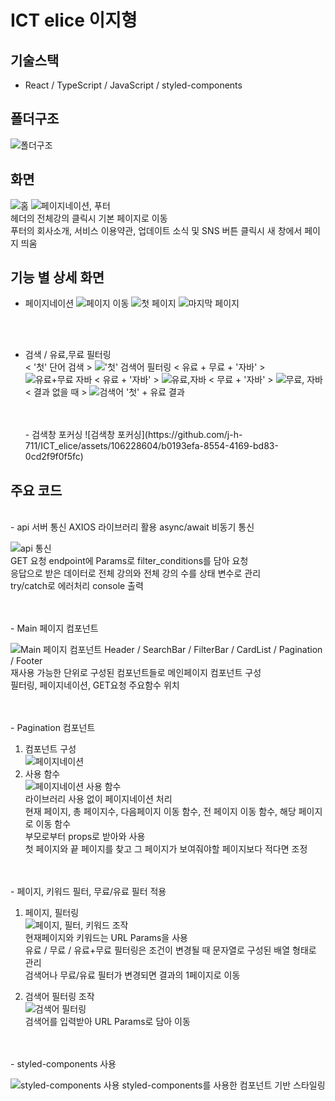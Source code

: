 # ICT elice 이지형

## 기술스택

- React / TypeScript / JavaScript / styled-components

## 폴더구조

![폴더구조](https://github.com/j-h-711/ICT_elice/assets/106228604/b8a1111a-6df0-4645-9718-3fde3908de56)

## 화면

![홈](https://github.com/j-h-711/ICT_elice/assets/106228604/9fb83af4-dd43-48dc-a4a9-f053f455862a)
![페이지네이션, 푸터](https://github.com/j-h-711/ICT_elice/assets/106228604/19a58be8-bfea-4c43-b33c-8c4b6caf46d3)
<br/>
헤더의 전체강의 클릭시 기본 페이지로 이동
<br/>
푸터의 회사소개, 서비스 이용약관, 업데이트 소식 및 SNS 버튼 클릭시 새 창에서 페이지 띄움
<br/>

## 기능 별 상세 화면

- 페이지네이션
  ![페이지 이동](https://github.com/j-h-711/ICT_elice/assets/106228604/c5c74a6a-9d82-4421-91d2-a30b2fd2cd68)
  ![첫 페이지](https://github.com/j-h-711/ICT_elice/assets/106228604/c34eaaed-3501-4195-8672-b1aaf2d23150)
  ![마지막 페이지](https://github.com/j-h-711/ICT_elice/assets/106228604/41e322fe-ff6c-4669-8f8a-6c21f5049fa4)

  <br/>
  <br/>

- 검색 / 유료,무료 필터링
  <br/>
  < '첫' 단어 검색 >
  !['첫' 검색어 필터링](https://github.com/j-h-711/ICT_elice/assets/106228604/27525f27-1eac-435c-af3a-ba0d4dc3aa8b)
  < 유료 + 무료 + '자바' >
  ![유료+무료 자바](https://github.com/j-h-711/ICT_elice/assets/106228604/f02dd290-85e0-4f99-8697-a6093dd1aa3b)
  < 유료 + '자바' >
  ![유료,자바](https://github.com/j-h-711/ICT_elice/assets/106228604/c9e4a73e-daac-4bd6-af04-01518c729e93)
  < 무료 + '자바' >
  ![무료, 자바](https://github.com/j-h-711/ICT_elice/assets/106228604/99fb65c6-b853-45c1-b59f-31d339b652f6)
  < 결과 없을 때 >
  ![검색어 '첫' + 유료 결과](https://github.com/j-h-711/ICT_elice/assets/106228604/0f482bc1-7164-44ea-ad83-c076ede652ca)

  <br/>
  <br/>
  - 검색창 포커싱
  ![검색창 포커싱](https://github.com/j-h-711/ICT_elice/assets/106228604/b0193efa-8554-4169-bd83-0cd2f9f0f5fc)

## 주요 코드

<br/>
- api 서버 통신
  AXIOS 라이브러리 활용 async/await 비동기 통신
  
  ![api 통신](https://github.com/j-h-711/ICT_elice/assets/106228604/09412a61-b830-4ed0-b21e-85b3015b5717) <br/>
  GET 요청 endpoint에 Params로 filter_conditions를 담아 요청<br/>
  응답으로 받은 데이터로 전체 강의와 전체 강의 수를 상태 변수로 관리<br/>
  try/catch로 에러처리 console 출력
  <br/>

<br/>
<br/>
- Main 페이지 컴포넌트

![Main 페이지 컴포넌트](https://github.com/j-h-711/ICT_elice/assets/106228604/f32ca5f7-bcef-4c73-aa07-65426506f41a)
Header / SearchBar / FilterBar / CardList / Pagination / Footer<br/>
재사용 가능한 단위로 구성된 컴포넌트들로 메인페이지 컴포넌트 구성<br/>
필터링, 페이지네이션, GET요청 주요함수 위치

<br/>
<br/>
- Pagination 컴포넌트

1. 컴포넌트 구성
   <br/>
   ![페이지네이션](https://github.com/j-h-711/ICT_elice/assets/106228604/01c51687-4ba0-4848-92cb-3b143f1b3b09) <br/>
2. 사용 함수
   <br/>
   ![페이지네이션 사용 함수](https://github.com/j-h-711/ICT_elice/assets/106228604/adb8d029-7072-4cf6-8411-b8d7b6192da7) <br/>
   라이브러리 사용 없이 페이지네이션 처리<br/>
   현재 페이지, 총 페이지수, 다음페이지 이동 함수, 전 페이지 이동 함수, 해당 페이지로 이동 함수<br/>
   부모로부터 props로 받아와 사용<br/>
   첫 페이지와 끝 페이지를 찾고 그 페이지가 보여줘야할 페이지보다 적다면 조정<br/>

<br/>
<br/>
- 페이지, 키워드 필터, 무료/유료 필터 적용

1. 페이지, 필터링
   <br/>
   ![페이지, 필터, 키워드 조작](https://github.com/j-h-711/ICT_elice/assets/106228604/89cd0d4f-1f69-45dc-84ec-91b546ac59b9)
   <br/>
   현재페이지와 키워드는 URL Params을 사용<br/>
   유료 / 무료 / 유료+무료 필터링은 조건이 변경될 때 문자열로 구성된 배열 형태로 관리<br/>
   검색어나 무료/유료 필터가 변경되면 결과의 1페이지로 이동

2. 검색어 필터링 조작
   <br/>
   ![검색어 필터링](https://github.com/j-h-711/ICT_elice/assets/106228604/3e640f42-ce8b-4e62-8824-4b1ba502ce7b)
   <br/>
   검색어를 입력받아 URL Params로 담아 이동

<br/>
<br/>
- styled-components 사용

![styled-components 사용](https://github.com/j-h-711/ICT_elice/assets/106228604/0154bfca-864a-4425-b68a-ade50357119e)
styled-components를 사용한 컴포넌트 기반 스타일링
